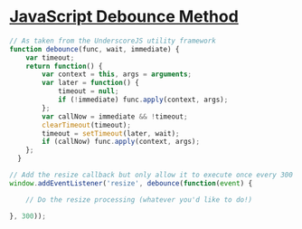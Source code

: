 [JavaScript Debounce Method](http://tech.pro/tutorial/1254/9-ways-to-optimize-your-front-end-performance)
=================

```javascript
// As taken from the UnderscoreJS utility framework
function debounce(func, wait, immediate) {
    var timeout;
    return function() {
        var context = this, args = arguments;
        var later = function() {
            timeout = null;
            if (!immediate) func.apply(context, args);
        };
        var callNow = immediate && !timeout;
        clearTimeout(timeout);
        timeout = setTimeout(later, wait);
        if (callNow) func.apply(context, args);
    };
  }

// Add the resize callback but only allow it to execute once every 300 milliseconds
window.addEventListener('resize', debounce(function(event) {

    // Do the resize processing (whatever you'd like to do!)

}, 300));
```
